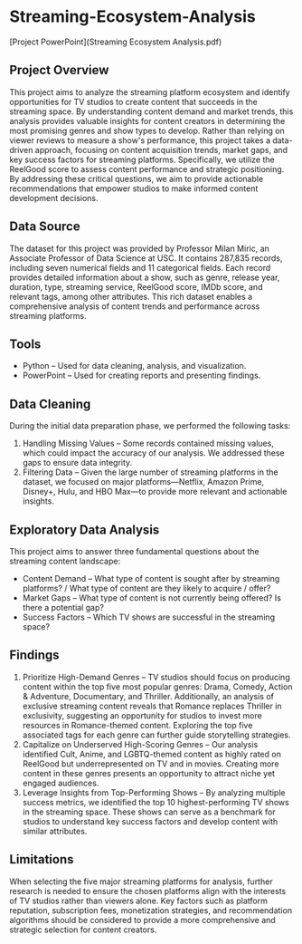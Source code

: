 # Streaming-Ecosystem-Analysis

[Project PowerPoint](Streaming Ecosystem Analysis.pdf)

## Project Overview

This project aims to analyze the streaming platform ecosystem and identify opportunities for TV studios to create content that succeeds in the streaming space. By understanding content demand and market trends, this analysis provides valuable insights for content creators in determining the most promising genres and show types to develop. Rather than relying on viewer reviews to measure a show's performance, this project takes a data-driven approach, focusing on content acquisition trends, market gaps, and key success factors for streaming platforms. Specifically, we utilize the ReelGood score to assess content performance and strategic positioning. By addressing these critical questions, we aim to provide actionable recommendations that empower studios to make informed content development decisions.

## Data Source

The dataset for this project was provided by Professor Milan Miric, an Associate Professor of Data Science at USC. It contains 287,835 records, including seven numerical fields and 11 categorical fields. Each record provides detailed information about a show, such as genre, release year, duration, type, streaming service, ReelGood score, IMDb score, and relevant tags, among other attributes. This rich dataset enables a comprehensive analysis of content trends and performance across streaming platforms.

## Tools

- Python – Used for data cleaning, analysis, and visualization.
- PowerPoint – Used for creating reports and presenting findings.

## Data Cleaning

During the initial data preparation phase, we performed the following tasks:
1. Handling Missing Values – Some records contained missing values, which could impact the accuracy of our analysis. We addressed these gaps to ensure data integrity.
2. Filtering Data – Given the large number of streaming platforms in the dataset, we focused on major platforms—Netflix, Amazon Prime, Disney+, Hulu, and HBO Max—to provide more relevant and actionable insights.


## Exploratory Data Analysis

This project aims to answer three fundamental questions about the streaming content landscape:

- Content Demand – What type of content is sought after by streaming platforms? / What type of content are they likely to acquire / offer?
- Market Gaps – What type of content is not currently being offered? Is there a potential gap?
- Success Factors – Which TV shows are successful in the streaming space?

## Findings

1. Prioritize High-Demand Genres – TV studios should focus on producing content within the top five most popular genres: Drama, Comedy, Action & Adventure, Documentary, and Thriller. Additionally, an analysis of exclusive streaming content reveals that Romance replaces Thriller in exclusivity, suggesting an opportunity for studios to invest more resources in Romance-themed content. Exploring the top five associated tags for each genre can further guide storytelling strategies.
2. Capitalize on Underserved High-Scoring Genres – Our analysis identified Cult, Anime, and LGBTQ-themed content as highly rated on ReelGood but underrepresented on TV and in movies. Creating more content in these genres presents an opportunity to attract niche yet engaged audiences.
3. Leverage Insights from Top-Performing Shows – By analyzing multiple success metrics, we identified the top 10 highest-performing TV shows in the streaming space. These shows can serve as a benchmark for studios to understand key success factors and develop content with similar attributes.

## Limitations

When selecting the five major streaming platforms for analysis, further research is needed to ensure the chosen platforms align with the interests of TV studios rather than viewers alone. Key factors such as platform reputation, subscription fees, monetization strategies, and recommendation algorithms should be considered to provide a more comprehensive and strategic selection for content creators. 



